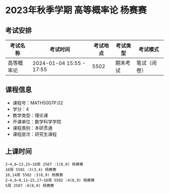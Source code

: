 # 2023年秋季学期 高等概率论 杨赛赛




## 考试安排

| 考试名称 | 考试时间 | 考试地点 | 考试类型 | 考试模式 |
| -------- | -------- | -------- | -------- | -------- |
| 高等概率论 | 2024-01-04 15:55 - 17:55 | 5502 | 期末考试 | 笔试（闭卷） |





## 课程信息

- 课程号：MATH5007P.02
- 学分：4
- 教学类型：理论课
- 开课单位：数学科学学院
- 课程类别：本研贯通
- 课程层次：研究生课程

## 上课时间

```
2~4,6~13,15~18周 2507 :1(8,9) 杨赛赛
16周 5501 :3(3,4) 杨赛赛
10,14周 5502 :3(8,9) 杨赛赛
2~4,6~9,11~15,17~18周 5502 :4(8,9) 杨赛赛
5周 2507 :6(8,9) 杨赛赛
```

